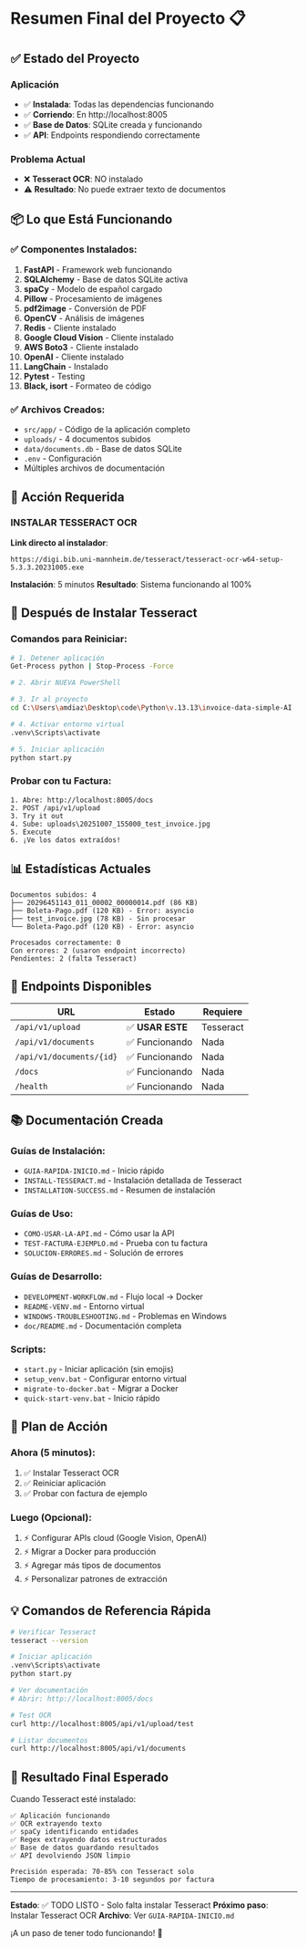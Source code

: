# Resumen Final del Proyecto 📋

## ✅ Estado del Proyecto

### **Aplicación**
- ✅ **Instalada**: Todas las dependencias funcionando
- ✅ **Corriendo**: En http://localhost:8005
- ✅ **Base de Datos**: SQLite creada y funcionando
- ✅ **API**: Endpoints respondiendo correctamente

### **Problema Actual**
- ❌ **Tesseract OCR**: NO instalado
- ⚠️ **Resultado**: No puede extraer texto de documentos

## 📦 Lo que Está Funcionando

### **✅ Componentes Instalados:**

1. **FastAPI** - Framework web funcionando
2. **SQLAlchemy** - Base de datos SQLite activa
3. **spaCy** - Modelo de español cargado
4. **Pillow** - Procesamiento de imágenes
5. **pdf2image** - Conversión de PDF
6. **OpenCV** - Análisis de imágenes
7. **Redis** - Cliente instalado
8. **Google Cloud Vision** - Cliente instalado
9. **AWS Boto3** - Cliente instalado
10. **OpenAI** - Cliente instalado
11. **LangChain** - Instalado
12. **Pytest** - Testing
13. **Black, isort** - Formateo de código

### **✅ Archivos Creados:**

- `src/app/` - Código de la aplicación completo
- `uploads/` - 4 documentos subidos
- `data/documents.db` - Base de datos SQLite
- `.env` - Configuración
- Múltiples archivos de documentación

## 🚨 Acción Requerida

### **INSTALAR TESSERACT OCR**

**Link directo al instalador**:
```
https://digi.bib.uni-mannheim.de/tesseract/tesseract-ocr-w64-setup-5.3.3.20231005.exe
```

**Instalación**: 5 minutos
**Resultado**: Sistema funcionando al 100%

## 🎯 Después de Instalar Tesseract

### **Comandos para Reiniciar:**

```bash
# 1. Detener aplicación
Get-Process python | Stop-Process -Force

# 2. Abrir NUEVA PowerShell

# 3. Ir al proyecto
cd C:\Users\amdiaz\Desktop\code\Python\v.13.13\invoice-data-simple-AI

# 4. Activar entorno virtual
.venv\Scripts\activate

# 5. Iniciar aplicación
python start.py
```

### **Probar con tu Factura:**

```
1. Abre: http://localhost:8005/docs
2. POST /api/v1/upload
3. Try it out
4. Sube: uploads\20251007_155000_test_invoice.jpg
5. Execute
6. ¡Ve los datos extraídos!
```

## 📊 Estadísticas Actuales

```
Documentos subidos: 4
├── 20296451143_011_00002_00000014.pdf (86 KB)
├── Boleta-Pago.pdf (120 KB) - Error: asyncio
├── test_invoice.jpg (78 KB) - Sin procesar
└── Boleta-Pago.pdf (120 KB) - Error: asyncio

Procesados correctamente: 0
Con errores: 2 (usaron endpoint incorrecto)
Pendientes: 2 (falta Tesseract)
```

## 🔧 Endpoints Disponibles

| URL | Estado | Requiere |
|-----|--------|----------|
| `/api/v1/upload` | ✅ **USAR ESTE** | Tesseract |
| `/api/v1/documents` | ✅ Funcionando | Nada |
| `/api/v1/documents/{id}` | ✅ Funcionando | Nada |
| `/docs` | ✅ Funcionando | Nada |
| `/health` | ✅ Funcionando | Nada |

## 📚 Documentación Creada

### **Guías de Instalación:**
- `GUIA-RAPIDA-INICIO.md` - Inicio rápido
- `INSTALL-TESSERACT.md` - Instalación detallada de Tesseract
- `INSTALLATION-SUCCESS.md` - Resumen de instalación

### **Guías de Uso:**
- `COMO-USAR-LA-API.md` - Cómo usar la API
- `TEST-FACTURA-EJEMPLO.md` - Prueba con tu factura
- `SOLUCION-ERRORES.md` - Solución de errores

### **Guías de Desarrollo:**
- `DEVELOPMENT-WORKFLOW.md` - Flujo local → Docker
- `README-VENV.md` - Entorno virtual
- `WINDOWS-TROUBLESHOOTING.md` - Problemas en Windows
- `doc/README.md` - Documentación completa

### **Scripts:**
- `start.py` - Iniciar aplicación (sin emojis)
- `setup_venv.bat` - Configurar entorno virtual
- `migrate-to-docker.bat` - Migrar a Docker
- `quick-start-venv.bat` - Inicio rápido

## 🎯 Plan de Acción

### **Ahora (5 minutos)**:
1. ✅ Instalar Tesseract OCR
2. ✅ Reiniciar aplicación
3. ✅ Probar con factura de ejemplo

### **Luego (Opcional)**:
1. ⚡ Configurar APIs cloud (Google Vision, OpenAI)
2. ⚡ Migrar a Docker para producción
3. ⚡ Agregar más tipos de documentos
4. ⚡ Personalizar patrones de extracción

## 💡 Comandos de Referencia Rápida

```bash
# Verificar Tesseract
tesseract --version

# Iniciar aplicación
.venv\Scripts\activate
python start.py

# Ver documentación
# Abrir: http://localhost:8005/docs

# Test OCR
curl http://localhost:8005/api/v1/upload/test

# Listar documentos
curl http://localhost:8005/api/v1/documents
```

## 🎉 Resultado Final Esperado

Cuando Tesseract esté instalado:

```
✅ Aplicación funcionando
✅ OCR extrayendo texto
✅ spaCy identificando entidades
✅ Regex extrayendo datos estructurados
✅ Base de datos guardando resultados
✅ API devolviendo JSON limpio

Precisión esperada: 70-85% con Tesseract solo
Tiempo de procesamiento: 3-10 segundos por factura
```

---

**Estado**: ✅ TODO LISTO - Solo falta instalar Tesseract
**Próximo paso**: Instalar Tesseract OCR
**Archivo**: Ver `GUIA-RAPIDA-INICIO.md`

¡A un paso de tener todo funcionando! 🚀


